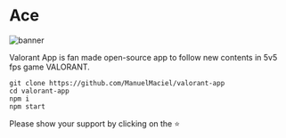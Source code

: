 # Ace
![banner](https://imgur.com/vHg4dUe.jpg)

Valorant App is fan made open-source app to follow new contents in 5v5 fps game VALORANT.

```
git clone https://github.com/ManuelMaciel/valorant-app
cd valorant-app
npm i
npm start
```

Please show your support by clicking on the ⭐
